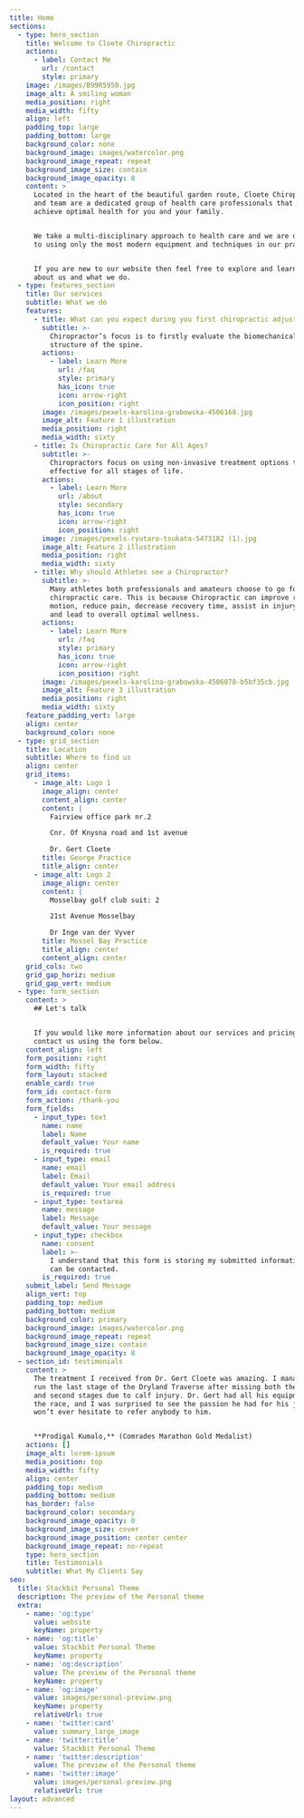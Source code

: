 ```yaml
---
title: Home
sections:
  - type: hero_section
    title: Welcome to Cloete Chiropractic
    actions:
      - label: Contact Me
        url: /contact
        style: primary
    image: /images/B99R5950.jpg
    image_alt: A smiling woman
    media_position: right
    media_width: fifty
    align: left
    padding_top: large
    padding_bottom: large
    background_color: none
    background_image: images/watercolor.png
    background_image_repeat: repeat
    background_image_size: contain
    background_image_opacity: 8
    content: >
      Located in the heart of the beautiful garden route, Cloete Chiropractic
      and team are a dedicated group of health care professionals that aim to
      achieve optimal health for you and your family.


      We take a multi-disciplinary approach to health care and we are dedicated
      to using only the most modern equipment and techniques in our practice.


      If you are new to our website then feel free to explore and learn more
      about us and what we do.
  - type: features_section
    title: Our services
    subtitle: What we do
    features:
      - title: What can you expect during you first chiropractic adjustment?
        subtitle: >-
          Chiropractor’s focus is to firstly evaluate the biomechanical
          structure of the spine.
        actions:
          - label: Learn More
            url: /faq
            style: primary
            has_icon: true
            icon: arrow-right
            icon_position: right
        image: /images/pexels-karolina-grabowska-4506168.jpg
        image_alt: Feature 1 illustration
        media_position: right
        media_width: sixty
      - title: Is Chiropractic Care for All Ages?
        subtitle: >-
          Chiropractors focus on using non-invasive treatment options that are
          effective for all stages of life.
        actions:
          - label: Learn More
            url: /about
            style: secondary
            has_icon: true
            icon: arrow-right
            icon_position: right
        image: /images/pexels-ryutaro-tsukata-5473182 (1).jpg
        image_alt: Feature 2 illustration
        media_position: right
        media_width: sixty
      - title: Why should Athletes see a Chiropractor?
        subtitle: >-
          Many athletes both professionals and amateurs choose to go for
          chiropractic care. This is because Chiropractic can improve range of
          motion, reduce pain, decrease recovery time, assist in injury repair
          and lead to overall optimal wellness.
        actions:
          - label: Learn More
            url: /faq
            style: primary
            has_icon: true
            icon: arrow-right
            icon_position: right
        image: /images/pexels-karolina-grabowska-4506078-b5bf35cb.jpg
        image_alt: Feature 3 illustration
        media_position: right
        media_width: sixty
    feature_padding_vert: large
    align: center
    background_color: none
  - type: grid_section
    title: Location
    subtitle: Where to find us
    align: center
    grid_items:
      - image_alt: Logo 1
        image_align: center
        content_align: center
        content: |
          Fairview office park nr.2

          Cnr. Of Knysna road and 1st avenue

          Dr. Gert Cloete
        title: George Practice
        title_align: center
      - image_alt: Logo 2
        image_align: center
        content: |
          Mosselbay golf club suit: 2 

          21st Avenue Mosselbay 

          Dr Inge van der Vyver
        title: Mossel Bay Practice
        title_align: center
        content_align: center
    grid_cols: two
    grid_gap_horiz: medium
    grid_gap_vert: medium
  - type: form_section
    content: >
      ## Let's talk


      If you would like more information about our services and pricing, please
      contact us using the form below.
    content_align: left
    form_position: right
    form_width: fifty
    form_layout: stacked
    enable_card: true
    form_id: contact-form
    form_action: /thank-you
    form_fields:
      - input_type: text
        name: name
        label: Name
        default_value: Your name
        is_required: true
      - input_type: email
        name: email
        label: Email
        default_value: Your email address
        is_required: true
      - input_type: textarea
        name: message
        label: Message
        default_value: Your message
      - input_type: checkbox
        name: consent
        label: >-
          I understand that this form is storing my submitted information so I
          can be contacted.
        is_required: true
    submit_label: Send Message
    align_vert: top
    padding_top: medium
    padding_bottom: medium
    background_color: primary
    background_image: images/watercolor.png
    background_image_repeat: repeat
    background_image_size: contain
    background_image_opacity: 8
  - section_id: testimonials
    content: >
      The treatment I received from Dr. Gert Cloete was amazing. I managed to
      run the last stage of the Dryland Traverse after missing both the first
      and second stages due to calf injury. Dr. Gert had all his equipment at
      the race, and I was surprised to see the passion he had for his job. I
      won’t ever hesitate to refer anybody to him.


      **Prodigal Kumalo,** (Comrades Marathon Gold Medalist)
    actions: []
    image_alt: lorem-ipsum
    media_position: top
    media_width: fifty
    align: center
    padding_top: medium
    padding_bottom: medium
    has_border: false
    background_color: secondary
    background_image_opacity: 0
    background_image_size: cover
    background_image_position: center center
    background_image_repeat: no-repeat
    type: hero_section
    title: Testimonials
    subtitle: What My Clients Say
seo:
  title: Stackbit Personal Theme
  description: The preview of the Personal theme
  extra:
    - name: 'og:type'
      value: website
      keyName: property
    - name: 'og:title'
      value: Stackbit Personal Theme
      keyName: property
    - name: 'og:description'
      value: The preview of the Personal theme
      keyName: property
    - name: 'og:image'
      value: images/personal-preview.png
      keyName: property
      relativeUrl: true
    - name: 'twitter:card'
      value: summary_large_image
    - name: 'twitter:title'
      value: Stackbit Personal Theme
    - name: 'twitter:description'
      value: The preview of the Personal theme
    - name: 'twitter:image'
      value: images/personal-preview.png
      relativeUrl: true
layout: advanced
---
```

